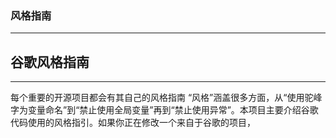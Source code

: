 ### 风格指南
***
## 谷歌风格指南
---
每个重要的开源项目都会有其自己的风格指南
“风格”涵盖很多方面，从“使用驼峰字为变量命名”到“禁止使用全局变量”再到“禁止使用异常”。本项目主要介绍谷歌代码使用的风格指引。如果你正在修改一个来自于谷歌的项目，